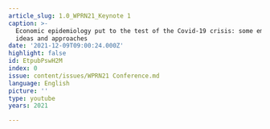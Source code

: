 ```yaml
---
article_slug: 1.0_WPRN21_Keynote 1
caption: >-
  Economic epidemiology put to the test of the Covid-19 crisis: some emerging
  ideas and approaches
date: '2021-12-09T09:00:24.000Z'
highlight: false
id: EtpubPswH2M
index: 0
issue: content/issues/WPRN21 Conference.md
language: English
picture: ''
type: youtube
years: 2021

---
```

